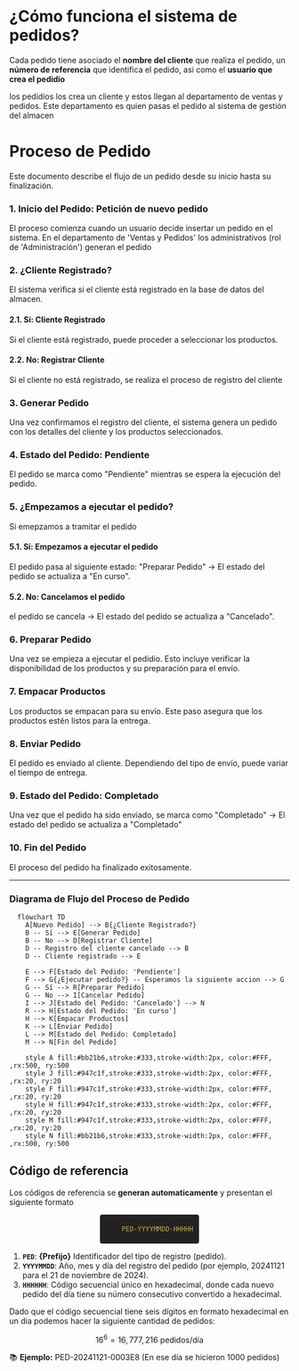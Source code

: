 # ¿Cómo funciona el sistema de pedidos?

Cada pedido tiene asociado el **nombre del cliente** que realiza el pedido, un **número de referencia** que identifica el pedido, asi como el **usuario que crea el pedidio**

los pedidios los crea un cliente y estos llegan al departamento de ventas y pedidos. Este departamento es quien pasas el pedido al sistema de gestión del almacen

# Proceso de Pedido

Este documento describe el flujo de un pedido desde su inicio hasta su finalización.

### 1. **Inicio del Pedido: Petición de nuevo pedido**

El proceso comienza cuando un usuario decide insertar un pedido en el sistema. En el departamento de 'Ventas y Pedidos' los administrativos (rol de 'Administración') generan el pedido

### 2. **¿Cliente Registrado?**

El sistema verifica si el cliente está registrado en la base de datos del almacen.

#### 2.1. **Sí: Cliente Registrado**

Si el cliente está registrado, puede proceder a seleccionar los productos.

#### 2.2. **No: Registrar Cliente**

Si el cliente no está registrado, se realiza el proceso de registro del cliente

### 3. **Generar Pedido**

Una vez confirmamos el registro del cliente, el sistema genera un pedido con los detalles del cliente y los productos seleccionados.

### 4. **Estado del Pedido: Pendiente**

El pedido se marca como "Pendiente" mientras se espera la ejecución del pedido.

### 5. **¿Empezamos a ejecutar el pedido?**

Si emepzamos a tramitar el pedido

#### 5.1. **Sí: Empezamos a ejecutar el pedido**

El pedido pasa al siguiente estado: "Preparar Pedido" -> El estado del pedido se actualiza a "En curso".

#### 5.2. **No: Cancelamos el pedido**

el pedido se cancela -> El estado del pedido se actualiza a "Cancelado".

### 6. **Preparar Pedido**

Una vez se empieza a ejecutar el pedidio. Esto incluye verificar la disponibilidad de los productos y su preparación para el envío.

### 7. **Empacar Productos**

Los productos se empacan para su envío. Este paso asegura que los productos estén listos para la entrega.

### 8. **Enviar Pedido**

El pedido es enviado al cliente. Dependiendo del tipo de envío, puede variar el tiempo de entrega.

### 9. **Estado del Pedido: Completado**

Una vez que el pedido ha sido enviado, se marca como "Completado" -> El estado del pedido se actualiza a "Completado"

### 10. **Fin del Pedido**

El proceso del pedido ha finalizado exitosamente.

---

### Diagrama de Flujo del Proceso de Pedido

```mermaid
  flowchart TD
    A[Nuevo Pedido] --> B{¿Cliente Registrado?}
    B -- Sí --> E[Generar Pedido]
    B -- No --> D[Registrar Cliente]
    D -- Registro del cliente cancelado --> B
    D -- Cliente registrado --> E

    E --> F[Estado del Pedido: 'Pendiente']
    F --> G{¿Ejecutar pedido?} -- Esperamos la siguiente accion --> G
    G -- Sí --> R[Preparar Pedido]
    G -- No --> I[Cancelar Pedido]
    I --> J[Estado del Pedido: 'Cancelado'] --> N
    R --> H[Estado del Pedido: 'En curso']
    H --> K[Empacar Productos]
    K --> L[Enviar Pedido]
    L --> M[Estado del Pedido: Completado]
    M --> N[Fin del Pedido]

    style A fill:#bb21b6,stroke:#333,stroke-width:2px, color:#FFF, ,rx:500, ry:500
    style J fill:#947c1f,stroke:#333,stroke-width:2px, color:#FFF, ,rx:20, ry:20
    style F fill:#947c1f,stroke:#333,stroke-width:2px, color:#FFF, ,rx:20, ry:20
    style H fill:#947c1f,stroke:#333,stroke-width:2px, color:#FFF, ,rx:20, ry:20
    style M fill:#947c1f,stroke:#333,stroke-width:2px, color:#FFF, ,rx:20, ry:20
    style N fill:#bb21b6,stroke:#333,stroke-width:2px, color:#FFF, ,rx:500, ry:500
```

## Código de referencia

Los códigos de referencia se **generan automaticamente** y presentan el siguiente formato

<div style="text-align: center; margin-bottom: 10px;">
  <code style="background-color: #222; color: #caa83f; padding: 5px 10px; border-radius: 4px; display: inline-block;">
    PED-YYYYMMDD-HHHHH
  </code>
</div>

1. **`PED`**: **{Prefijo}** Identificador del tipo de registro (pedido).
2. **`YYYYMMDD`**: Año, mes y día del registro del pedido (por ejemplo, 20241121 para el 21 de noviembre de 2024).
3. **`HHHHHH`**: Código secuencial único en hexadecimal, donde cada nuevo pedido del día tiene su número consecutivo convertido a hexadecimal.

Dado que el código secuencial tiene seis dígitos en formato hexadecimal en un dia podemos hacer la siguiente cantidad de pedidos:

$$
16^6 = 16,777,216 \ \text{pedidos/día}
$$

📚 **Ejemplo:** PED-20241121-0003E8 (En ese día se hicieron 1000 pedidos)
